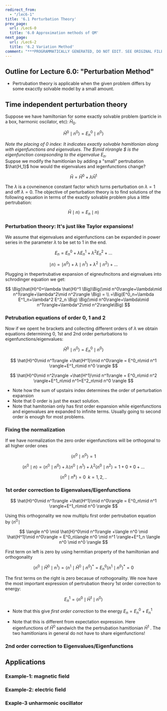 ```yaml
---
redirect_from:
  - "/lec6-1"
title: '6.1 Perturbation Theory'
prev_page:
  url: /Lec6-0
  title: '6.0 Approximation methods of QM'
next_page:
  url: /Lec6-2
  title: '6.2 Variation Method'
comment: "***PROGRAMMATICALLY GENERATED, DO NOT EDIT. SEE ORIGINAL FILES IN /content***"
---
```

## Outline for Lecture 6.0:  "Perturbation Method"



- Pertrubation theory is applicable when the given problem differs by some exacctly solvable model by a small amount. 

  

  

  

## Time independent perturbation theory



Suppose we have hamiltonian for some exactly solvable problem (particle in a box, harmonic oscilator, etc): $\hat{H}_0$. 


$$
\hat{H}^0 \mid n^0\rangle=E^0_n \mid n^0\rangle
$$



*Note the placing of 0 index: It indicates exactly solvable hamitlonian along with eigenfunctions and eigenvalues. The  $\mid n\rangle $ is the eigenfunction corepsonding to the eigenvalue $E_n$.* <br>Suppse we modify the hamitlonian by adding a "small" pertrubation $\hat{H_1}$ how would the eigenvalues and iegenfunctions change? 


$$
\hat{H}=\hat{H}^0+\lambda \hat{H}^1 
$$



The  $\lambda$ is a covneinence constant factor which turns perturbation on $\lambda=1$ and off $\lambda=0$.  The objective of  perturbation theory is to find solutions of the following equation in terms of the exactly solvable problem plus a little pertrubation:


$$
\hat{H}\mid n\rangle =E_n \mid n\rangle
$$






### Perturbation theory: It's just like Taylor expansions! 



We assume that eigenvalues and eigenfunctions can be expanded in power series in the parameter $\lambda$ to be set to 1 in the end. 


$$
E_n =E^0_n+\lambda E^1_n+\lambda^2 E^2_n+...
$$

$$
\mid n\rangle = \mid n^0\rangle+\lambda\mid n^1\rangle+\lambda^2\mid n^2\rangle+...
$$



Plugging in thepertrubative expansion of eigneufncitons and eignvalues into schrodinger equation we get:



$$
\Big(\hat{H}^0+\lambda \hat{H}^1 \Big)\Big(\mid n^0\rangle+\lambda\mid n^1\rangle+\lambda^2\mid n^2\rangle \Big)  = \\ =\Big(E^0_n+\lambda E^1_n+\lambda^2 E^2_n \Big) \Big(\mid n^0\rangle+\lambda\mid n^1\rangle+\lambda^2\mid n^2\rangle\Big)
$$



### Petrubation equations of order 0, 1 and 2

Now if we opent he brackets and collecting different orders of $\lambda$ we obtain equations determining 0, 1st and 2nd order perturbations to eigenfunctions/eigenvalues:

 

$$
\hat{H}^0\mid n^0\rangle = E^0_n\mid n^0 \rangle
$$


$$
\hat{H}^0\mid n^1\rangle +\hat{H^1}\mid n^0\rangle = E^0_n\mid n^1 \rangle+E^1_n\mid n^0 \rangle
$$


$$
\hat{H}^0\mid n^2\rangle +\hat{H^1}\mid n^1\rangle = E^0_n\mid n^2 \rangle+E^1_n\mid n^1+E^2_n\mid n^0 \rangle
$$



- Note how the sum of  upstairs index determines the order of perturbation expansion		
- Note that 0 order is just the exact solution.
- Note that hamitonian only has first order expansion while eigenfunctions and eigenvalues are expanded to infinite terms. Usually going to second order is enough for most problems. 



###  Fixing the normalization

If we have normalization the zero order eigenfunctions will be orthogonal to all higher order ones


$$
\langle n^0 \mid n^0 \rangle=1
$$


$$
\langle n^0\mid n\rangle = \langle n^0\mid n^0\rangle + \lambda\langle n^0\mid n^1\rangle+\lambda^2\langle n^0\mid n^2\rangle=1+0+0+...
$$

$$
\langle n^0 \mid n^{k} \rangle=0\,\,\, k=1,2,..
$$



### 1st order correction to Eigenvalues/Eigenfunctions



$$
\hat{H}^0\mid n^1\rangle +\hat{H^1}\mid n^0\rangle = E^0_n\mid n^1 \rangle+E^1_n\mid n^0 \rangle
$$



Using this orthogonality we now multiplu  first order pertrubation equation by $\langle n^0 \mid$



$$
\langle n^0 \mid \hat{H}^0\mid n^1\rangle +\langle n^0 \mid  \hat{H^1}\mid n^0\rangle = E^0_n\langle n^0 \mid n^1 \rangle+E^1_n \langle n^0 \mid n^0 \rangle
$$



First term on left is zero by using hermitian property of the hamiltonian and orthogonality

 

$$
\langle n^0 \mid \hat{H}^0\mid n^1\rangle = \langle n^1 \mid \hat{H}^0\mid n^0\rangle^* = E^0_n \langle n^1 \mid n^0\rangle^* = 0
$$



The first terms on the right is zero becasue of rothogonality. We now have the most important expression of pertrubation theory 1st order correction to energy: 



$$
E^1_n =\langle n^0 \mid \hat{H}^1\mid n^0 \rangle
$$




- Note that this give *first order correction* to the energy $E_n=E^0_n+E^1_n$

- Note that this is different from expectation expression. Here eigenfunctions of $\hat{H}^0$ sandwich the the pertrubation hamitlonian $\hat{H}^1$ . The two hamitlonians in general do not have to share eigenfunctions!

   


### 2nd order correction to Eigenvalues/Eigenfunctions






## Applications




### Example-1: magnetic field





### Example-2: electric field





### Exaple-3 unharmonic oscillator






